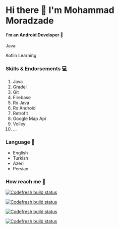 # Hi there :wave: I'm Mohammad Moradzade

#### I'm an Android Developer :punch:

Java

Kotlin Learning

### Skills & Endorsements :computer:
1. Java
2. Gradel
3. Git
4. Firebase 
5. Rx Java 
6. Rx Android 
7. Retrofit 
8. Google Map Api 
9. Volley 
10. ...

### Language :page_with_curl:
- English
- Turkish
- Azeri
- Persian


### How reach me :bell:
[![Codefresh build status]( https://img.shields.io/badge/me-Linkedin-blue )]( https://www.linkedin.com/in/mohammad-moradzadeh-31a1aa1b2/ )

[![Codefresh build status]( https://img.shields.io/badge/me-Instagram-red )]( https://www.instagram.com/mohammad_1999_dev )

[![Codefresh build status]( https://img.shields.io/badge/me-Telegram-blue )]( https://t.me/mohammad_1999_dev )

[![Codefresh build status]( https://img.shields.io/badge/me-About-green )]( https://www.about.me/moradzade )
